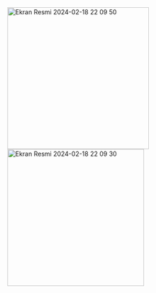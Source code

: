 <img width="319" alt="Ekran Resmi 2024-02-18 22 09 50" src="https://github.com/erenalparslan/BankNavigationView/assets/100201401/c4d4ec2f-1690-4c22-98bc-032886ac03c7">
<img width="308" alt="Ekran Resmi 2024-02-18 22 09 30" src="https://github.com/erenalparslan/BankNavigationView/assets/100201401/3cf3f878-c657-4c1b-98d4-67bb9ff0b43e">
